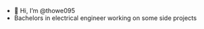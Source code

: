 - 👋 Hi, I’m @thowe095
- Bachelors in electrical engineer working on some side projects

<!---
thowe095/thowe095 is a ✨ special ✨ repository because its `README.md` (this file) appears on your GitHub profile.
You can click the Preview link to take a look at your changes.
--->
